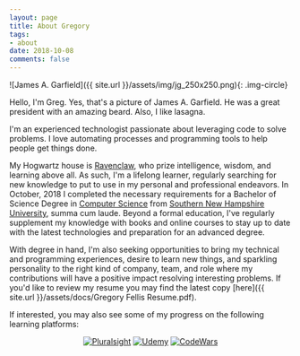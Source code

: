 ```yaml
---
layout: page
title: About Gregory
tags: 
- about
date: 2018-10-08
comments: false
---
```


![James A. Garfield]({{ site.url }}/assets/img/jg_250x250.png){: .img-circle}

Hello, I'm Greg. Yes, that's a picture of James A. Garfield. He was a great president with an amazing beard. Also, I like lasagna.

I'm an experienced technologist passionate about leveraging code to solve problems. I love automating processes and programming tools to help people get things done.

My Hogwartz house is [Ravenclaw](https://www.pottermore.com/collection/all-about-ravenclaw), who prize intelligence, wisdom, and learning above all. As such, I'm a lifelong learner, regularly searching for new knowledge to put to use in my personal and professional endeavors. In October, 2018 I completed the necessary requirements for a Bachelor of Science Degree in [Computer Science](https://www.snhu.edu/online-degrees/bachelors/bs-in-computer-science) from [Southern New Hampshire University](https://www.snhu.edu), summa cum laude. Beyond a formal education, I've regularly supplement my knowledge with books and online courses to stay up to date with the latest technologies and preparation for an advanced degree.

With degree in hand, I'm also seeking opportunities to bring my technical and programming experiences, desire to learn new things, and sparkling personality to the right kind of company, team, and role where my contributions will have a positive impact resolving interesting problems. If you'd like to review my resume you may find the latest copy [here]({{ site.url }}/assets/docs/Gregory Fellis Resume.pdf).

If interested, you may also see some of my progress on the following learning platforms:

<center>
<p>
<a href="https://app.pluralsight.com/profile/gsfellis" target="_blank" class="btn btn-info btn-sm"><img src="{{ site.url }}/assets/img/social/Pluralsight.png" alt="Pluralsight" title="Pluralsight"></a>
<a href="https://www.udemy.com/user/gregorysfellis/" target="_blank" class="btn btn-info btn-sm"><img src="{{ site.url }}/assets/img/social/Udemy.png" alt="Udemy" title="Udemy"></a>
<a href="https://www.codewars.com/users/gsfellis" target="_blank" class="btn btn-info btn-sm"><img src="{{ site.url }}/assets/img/social/CodeWars.png" alt="CodeWars" title="CodeWars"></a>
</p>
</center>
